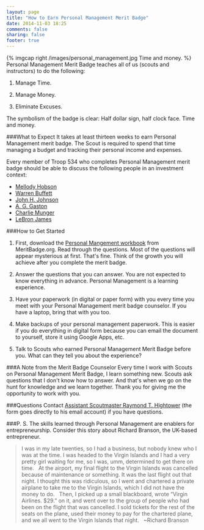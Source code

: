 ```yaml
---
layout: page
title: "How to Earn Personal Management Merit Badge"
date: 2014-11-03 18:25
comments: false
sharing: false
footer: true
---
```

{% imgcap right /images/personal_management.jpg Time and money. %}
Personal Management Merit Badge teaches all of us (scouts and instructors) to do the following:

1. Manage Time.

2. Manage Money.

3. Eliminate Excuses.

The symbolism of the badge is clear: Half dollar sign, half clock face. Time and money.

###What to Expect
It takes at least thirteen weeks to earn Personal Management merit badge. The Scout is required to spend that time managing a budget and tracking their personal income and expenses.

Every member of Troop 534 who completes Personal Management merit badge should be able to discuss the following people in an investment context:

* [Mellody Hobson](https://www.arielinvestments.com/our-team/#hobson)
* [Warren Buffett](http://www.berkshirehathaway.com/)
* [John H. Johnson](http://www.thehistorymakers.com/biography/john-h-johnson-40)
* [A. G. Gaston](http://www.c-span.org/video/?180835-1/book-discussion-black-titan-g-gaston)
* [Charlie Munger](http://www.berkshirehathaway.com/)
* [LeBron James](http://www.fool.com/ecap/the_motley_fool/lebron-james-the-next-warren-buffett)

###How to Get Started

1. First, download the [Personal Mangement workbook](http://meritbadge.org/wiki/images/f/fa/Personal_Management.pdf) from MeritBadge.org. Read through the questions. Most of the questions will appear mysterious at first. That's fine. Think of the growth you will achieve after you complete the merit badge.

2. Answer the questions that you can answer. You are not expected to know everything in advance. Personal Management is a learning experience.

3. Have your paperwork (in digital or paper form) with you every time you meet with your Personal Management merit badge counselor. If you have a laptop, bring that with you too.

4. Make backups of your personal management paperwork. This is easier if you do everything in digital form because you can email the document to yourself, store it using Google Apps, etc.

5. Talk to Scouts who earned Personal Management Merit Badge before you. What can they tell you about the experience? 

###A Note from the Merit Badge Counselor
Every time I work with Scouts on Personal Management Merit Badge, I learn something new. Scouts ask questions that I don't know how to answer. And that's when we go on the hunt for knowledge and we learn together. Thank you for giving me the opportunity to work with you.

###Questions
Contact [Assistant Scoutmaster Raymond T. Hightower](http://rayhightower.com/contact/) (the form goes directly to his email account) if you have questions.

###P. S.
The skills learned through Personal Management are enablers for
entrepreneurship. Consider this story about Richard Branson, the
UK-based entrepreneur.

>I was in my late twenties, so I had a business, but nobody knew who I was at the time. I was headed to the Virgin Islands and I had a very pretty girl waiting for me, so I was, umm, determined to get there on time.
>&nbsp;
>At the airport, my final flight to the Virgin Islands was cancelled because of maintenance or something. It was the last flight out that night. I thought this was ridiculous, so I went and chartered a private airplane to take me to the Virgin Islands, which I did not have the money to do.
>&nbsp;
>Then, I picked up a small blackboard, wrote “Virgin Airlines. $29.” on it, and went over to the group of people who had been on the flight that was cancelled. I sold tickets for the rest of the seats on the plane, used their money to pay for the chartered plane, and we all went to the Virgin Islands that night.
>&nbsp;
>~Richard Branson

